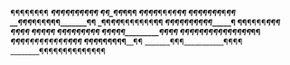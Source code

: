  
 
¶¶¶¶¶¶¶¶ 
________¶¶¶¶¶_____¶¶¶¶¶ 
______¶¶_______¶¶_____¶¶¶ 
____¶¶___¶¶___¶¶_¶¶______¶¶ 
___¶¶___¶¶_¶¶_¶___¶_______¶¶ 
__¶¶____¶___¶¶¶__¶¶¶_______¶¶ 
_¶¶_____¶¶___¶¶¶¶¶¶¶________¶¶ 
_¶_______¶¶¶¶¶_¶¶¶¶__________¶ 
¶¶________¶¶¶¶__________¶¶___¶ 
¶¶______________________¶____¶ 
¶¶_____________________¶¶____¶ 
¶¶___¶¶¶______________¶¶____¶¶ 
_¶¶____¶¶¶__________¶¶¶_____¶ 
__¶¶_____¶¶¶¶¶¶¶¶¶¶¶¶¶_____¶¶ 
___¶¶¶______¶¶¶¶¶¶¶¶¶____¶¶¶ 
_____¶¶¶______¶¶¶¶¶¶____¶¶ 
_______¶¶¶___________¶¶¶¶ 
________¶¶¶¶¶¶¶¶¶¶¶¶¶¶
